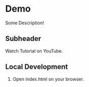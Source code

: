 # Demo

Some Description!


## Subheader

Watch Tutorial on YouTube.

## Local Development

1. Open index.html on your browser.
